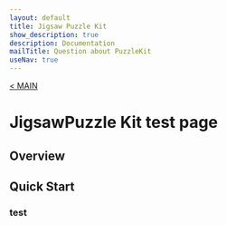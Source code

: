 ```yaml
---
layout: default
title: Jigsaw Puzzle Kit
show_description: true
description: Documentation
mailTitle: Question about PuzzleKit
useNav: true
---
```


[< MAIN](./index.md)

# JigsawPuzzle Kit test page

## Overview

## Quick Start

### test
